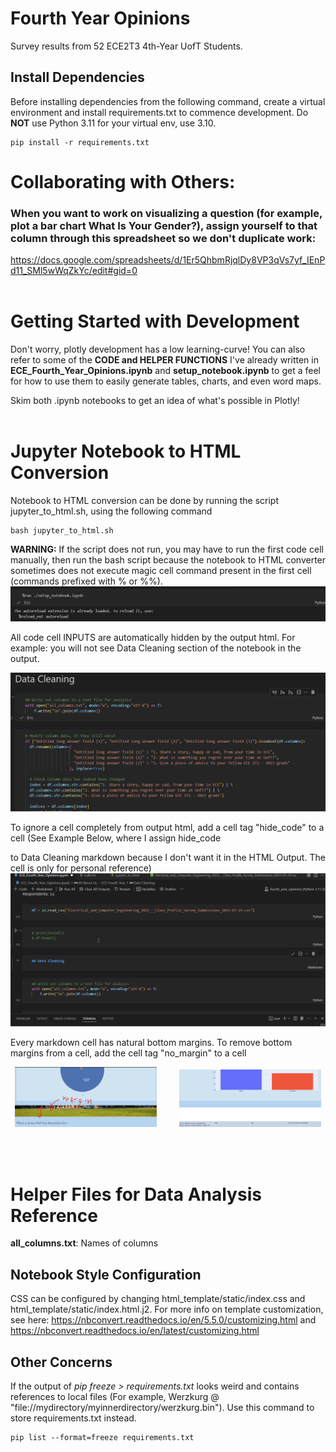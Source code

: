# Fourth Year Opinions
Survey results from 52 ECE2T3 4th-Year UofT Students.

## Install Dependencies
Before installing dependencies from the following command, create a virtual environment and install
requirements.txt to commence development. Do **NOT** use Python 3.11 for your virtual env, use 3.10.
```
pip install -r requirements.txt
```

# Collaborating with Others:
### When you want to work on visualizing a question (for example, plot a bar chart What Is Your Gender?), assign yourself to that column through this spreadsheet so we don't duplicate work:
https://docs.google.com/spreadsheets/d/1Er5QhbmRjqlDy8VP3qVs7yf_IEnPd11_SMl5wWqZkYc/edit#gid=0
<br>
<br>

# Getting Started with Development
Don't worry, plotly development has a low learning-curve! You can also refer to some of the **CODE and HELPER FUNCTIONS** I've already written in **ECE_Fourth_Year_Opinions.ipynb** and **setup_notebook.ipynb** to get a feel for how to use them to easily generate tables, charts, and even word maps.

Skim both .ipynb notebooks to get an idea of what's possible in Plotly!
<br>
<br>

# Jupyter Notebook to HTML Conversion
Notebook to HTML conversion can be done by running the script jupyter_to_html.sh, using the following command
```
bash jupyter_to_html.sh
```
**WARNING:** If the script does not run, you may have to run the first code cell manually, then run the bash script because the notebook to HTML converter sometimes does not execute magic cell command present in the first cell
(commands prefixed with % or %%).
![First Code Cell](tutorial_images/first_code_cell.png)

All code cell INPUTS are automatically hidden by the output html. For example: you will not see Data Cleaning section
of the notebook in the output.


![Data Cleaning](tutorial_images/data_clean.png)


To ignore a cell completely from output html, add a cell tag "hide_code" to a cell (See Example Below, where I assign hide_code


to Data Cleaning markdown because I don't want it in the HTML Output. The cell is only for personal reference)
![GIF portraying the steps required to hide cell from HTML output](tutorial_images/how_to_hide_cell.gif)

Every markdown cell has natural bottom margins. To remove bottom margins from a cell, add the cell tag "no_margin" to a cell
<p align="center">
  <img alt="Margin" src="tutorial_images/margin.png" width="45%">
&nbsp; &nbsp; &nbsp; &nbsp;
  <img alt="No Margin" src="tutorial_images/no_margin.png" width="45%">
</p>
<br>
<br>

# Helper Files for Data Analysis Reference
**all_columns.txt**: Names of columns

## Notebook Style Configuration
CSS can be configured by changing html_template/static/index.css and html_template/static/index.html.j2.
For more info on template customization, see here: https://nbconvert.readthedocs.io/en/5.5.0/customizing.html
and https://nbconvert.readthedocs.io/en/latest/customizing.html

## Other Concerns
If the output of *pip freeze > requirements.txt* looks weird and contains 
references to local files (For example, Werzkurg @ "file://mydirectory/myinnerdirectory/werzkurg.bin").
Use this command to store requirements.txt instead.
```
pip list --format=freeze requirements.txt
```
